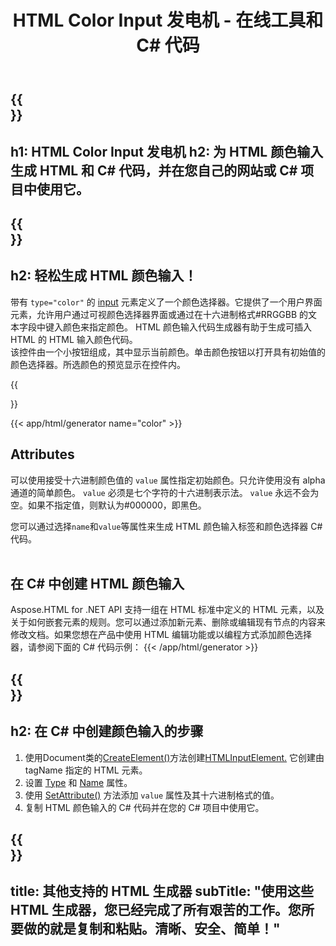 ﻿---
translation: true
title: HTML Color Input 发电机 - 在线工具和 C# 代码
template: /templates/_template-generators-child.md
description: 生成 HTML 颜色输入、预览结果并将生成的 HTML 和 C# 代码复制到您的网站。
url: /net/generators/color/
platformtag: net
generator: HTML Color Input 发电机
tag: color
element: HTML color input
---

{{<section banner>}}
---
h1: HTML Color Input 发电机
h2: 为 HTML 颜色输入生成 HTML 和 C# 代码，并在您自己的网站或 C# 项目中使用它。
---

{{<section overview>}}
---
h2: 轻松生成 HTML 颜色输入！
---

带有 `type="color"` 的 [input](https://html.spec.whatwg.org/multipage/input.html#the-input-element) 元素定义了一个颜色选择器。它提供了一个用户界面元素，允许用户通过可视颜色选择器界面或通过在十六进制格式#RRGGBB 的文本字段中键入颜色来指定颜色。 HTML 颜色输入代码生成器有助于生成可插入 HTML 的 HTML 输入颜色代码。<br>
该控件由一个小按钮组成，其中显示当前颜色。单击颜色按钮以打开具有初始值的颜色选择器。所选颜色的预览显示在控件内。

{{<section plugin>}}

{{< app/html/generator name="color" >}}
<br>
<h2> Attributes </h2>

可以使用接受十六进制颜色值的 `value` 属性指定初始颜色。只允许使用没有 alpha 通道的简单颜色。 `value` 必须是七个字符的十六进制表示法。 `value` 永远不会为空。如果不指定值，则默认为#000000，即黑色。

您可以通过选择`name`和`value`等属性来生成 HTML 颜色输入标签和颜色选择器 C# 代码。 <br><br>

<h2> 在 C# 中创建 HTML 颜色输入</h2>

Aspose.HTML for .NET API 支持一组在 HTML 标准中定义的 HTML 元素，以及关于如何嵌套元素的规则。您可以通过添加新元素、删除或编辑现有节点的内容来修改文档。如果您想在产品中使用 HTML 编辑功能或以编程方式添加颜色选择器，请参阅下面的 C# 代码示例：
{{< /app/html/generator >}}

{{<section steps>}}
---
h2: 在 C# 中创建颜色输入的步骤
---
1. 使用Document类的[CreateElement()](https://reference.aspose.com/html/net/aspose.html.dom/document/createelement/)方法创建[HTMLInputElement.](https://reference.aspose.com/html/net/aspose.html/htmlinputelement/) 它创建由 tagName 指定的 HTML 元素。
1. 设置 [Type](https://reference.aspose.com/html/net/aspose.html/htmlinputelement/type/) 和 [Name](https://reference.aspose.com/html/net/aspose.html/htmlinputelement/name/) 属性。
1. 使用 [SetAttribute()](https://reference.aspose.com/html/net/aspose.html.dom/element/setattribute/) 方法添加 `value` 属性及其十六进制格式的值。
1. 复制 HTML 颜色输入的 C# 代码并在您的 C# 项目中使用它。

{{<section other-generators>}}
---
title: 其他支持的 HTML 生成器
subTitle: "使用这些 HTML 生成器，您已经完成了所有艰苦的工作。您所要做的就是复制和粘贴。清晰、安全、简单！"
---